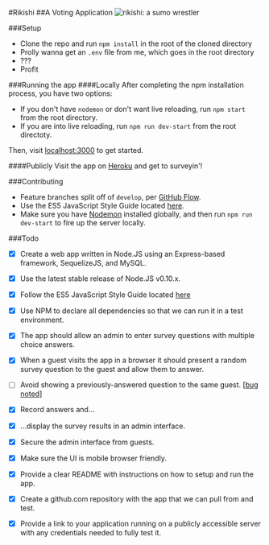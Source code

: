 #Rikishi
##A Voting Application
![rikishi: a sumo wrestler](https://openclipart.org/image/90px/svg_to_png/223220/SumoColour.png)

###Setup
- Clone the repo and run `npm install` in the root of the cloned directory
- Prolly wanna get an `.env` file from me, which goes in the root directory
- ???
- Profit

###Running the app
####Locally
After completing the npm installation process, you have two options:
  - If you don't have `nodemon` or don't want live reloading, run `npm start` from the root directory.
  - If you are into live reloading, run `npm run dev-start` from the root directoty.

Then, visit [localhost:3000](http://localhost:3000) to get started.

####Publicly
Visit the app on [Heroku](https://nameless-lake-26408.herokuapp.com/) and get to surveyin'!

###Contributing
- Feature branches split off of `develop`, per [GitHub Flow](https://guides.github.com/introduction/flow/).
- Use the ES5 JavaScript Style Guide located [here](https://github.com/airbnb/javascript/tree/master/es5).
- Make sure you have [Nodemon](http://nodemon.io) installed globally, and then run `npm run dev-start` to fire up the server locally.

###Todo
- [x] Create a web app written in Node.JS using an Express-based framework, SequelizeJS, and MySQL.
- [x] Use the latest stable release of Node.JS v0.10.x.
- [x] Follow the ES5 JavaScript Style Guide located [here](https://github.com/airbnb/javascript/tree/master/es5)
- [x] Use NPM to declare all dependencies so that we can run it in a test environment.
- [x] The app should allow an admin to enter survey questions with multiple choice answers.
- [x] When a guest visits the app in a browser it should present a random survey question to the guest and allow them to answer.
- [ ] Avoid showing a previously-answered question to the same guest. [[bug noted](https://github.com/chrisbodhi/rikishi/issues/10)]
- [x] Record answers and...
- [x] ...display the survey results in an admin interface.
- [x] Secure the admin interface from guests.
- [x] Make sure the UI is mobile browser friendly.
- [x] Provide a clear README with instructions on how to setup and run the app.
- [x] Create a github.com repository with the app that we can pull from and test.
- [x] Provide a link to your application running on a publicly accessible server with any credentials needed to fully test it.

